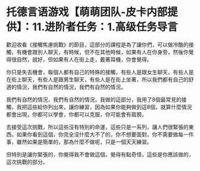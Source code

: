 # 托德言语游戏【萌萌团队-皮卡内部提供】：11.进阶者任务：1.高级任务导言

歡迎收看《接觸焦慮挑戰》的節目，這部分的課程是為了讓你們，可以做冷酷的接觸，有機會跟別人聊天，有時候，但不在其他時候，如果有人在你身旁，然後你覺得很自然，就好，但如果有人在街上走，戴著耳機，你會覺得。

你只是失去機會，每個人都有自己的特殊的接觸，有些人是跟女生聊天，有些人是在街上聊天，有些人是跟男生聊天，有些人是在街上坐著，所以我們都有自己的舒適的情況，我們有自然的情況，我們有自然的情況。

我們有自然的情況，我們有自然的情況，我做的這部分，我用了8個最常見的接觸，我把這些給你列出來，讓你練習，因為如果你能夠做到這8個，就算什麼情況都會出現，你都可以學會，你都可以克服，你可能會有肩膀。

去接受這次挑戰，所以這些沒有特別的命運，這些只是一系列，讓人們很緊張的東西，如果你看到這個，你完全沒什麼大不了的，你不想要面對，你不需要做每一件事，雖然如果是簡單的，那為什麼不做呢，只是一個天天練習。

但特別是讓你緊張的，你覺得我不會做這個，覺得有點奇怪，這些是你應該做的，這次挑戰的部分。